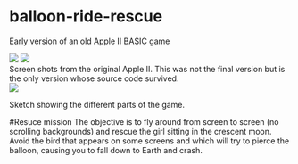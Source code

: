 # balloon-ride-rescue
Early version of an old Apple II BASIC game

<img src="./balloon ride rescue 4MHz.mov" type="video/mp4"/>

<img src="./brr.gif"/>
<figcaption>
Screen shots from the original Apple II. This was not the final version but is the only version whose source code survived.
</figcaption>

<img src="./balloon-ride-rescue-sketch.jpg"/>
<figcaption>

Sketch showing the different parts of the game.
</figcaption>

#Resuce mission
The objective is to fly around from screen to screen (no scrolling backgrounds) and rescue the girl sitting in the crescent moon. Avoid the bird that appears on some screens and which will try to pierce the balloon, causing you to fall down to Earth and crash.
